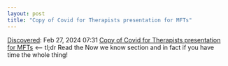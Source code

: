 ```yaml
---
layout: post
title: "Copy of Covid for Therapists presentation for MFTs"
---
```

[Discovered](http://rolandtanglao.com/2020/07/29/p1-blogthis-checkvist-list-links-to-blog/): Feb 27, 2024 07:31 [Copy of Covid for Therapists presentation for MFTs](https://covid-for-therapists.my.canva.site/) <-- tl;dr Read the Now we know section and in fact if you have time the whole thing!
